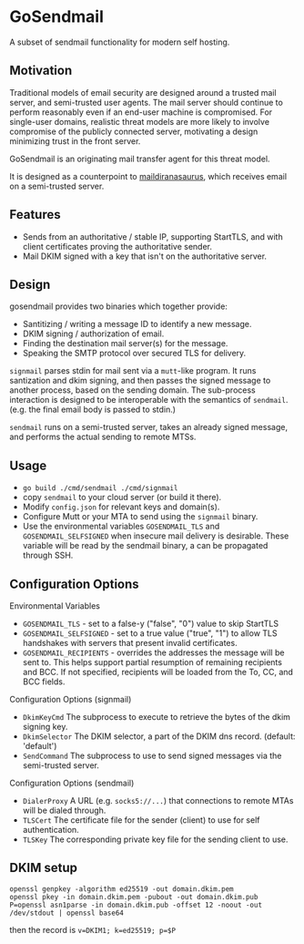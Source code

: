 GoSendmail
===

A subset of sendmail functionality for modern self hosting.

Motivation
---

Traditional models of email security are designed around a
trusted mail server, and semi-trusted user agents. The mail server should
continue to perform reasonably even if an end-user machine is compromised.
For single-user domains, realistic threat models are more likely to
involve compromise of the publicly connected server, motivating a design
minimizing trust in the front server.

GoSendmail is an originating mail transfer agent for this threat model.

It is designed as a counterpoint to
[maildiranasaurus](https://github.com/flashmob/maildiranasaurus), which
receives email on a semi-trusted server.

Features
---

* Sends from an authoritative / stable IP, supporting StartTLS, and with
client certificates proving the authoritative sender.
* Mail DKIM signed with a key that isn't on the authoritative server.

Design
---
gosendmail provides two binaries which together provide:

* Santitizing / writing a message ID to identify a new message.
* DKIM signing / authorization of email.
* Finding the destination mail server(s) for the message.
* Speaking the SMTP protocol over secured TLS for delivery.

`signmail` parses stdin for mail sent via a `mutt`-like program.
It runs santization and dkim signing, and then passes the signed message
to another process, based on the sending domain. The sub-process
interaction is designed to be interoperable with the semantics of
`sendmail`. (e.g. the final email body is passed to stdin.)

`sendmail` runs on a semi-trusted server, takes an already signed message,
and performs the actual sending to remote MTSs.

Usage
---

* `go build ./cmd/sendmail ./cmd/signmail`
* copy `sendmail` to your cloud server (or build it there).
* Modify `config.json` for relevant keys and domain(s).
* Configure Mutt or your MTA to send using the `signmail` binary.
* Use the environmental variables `GOSENDMAIL_TLS` and `GOSENDMAIL_SELFSIGNED`
  when insecure mail delivery is desirable. These variable will be read by
  the sendmail binary, a can be propagated through SSH.

Configuration Options
---

Environmental Variables

* `GOSENDMAIL_TLS` - set to a false-y ("false", "0") value to skip StartTLS
* `GOSENDMAIL_SELFSIGNED` - set to a true value ("true", "1") to allow
   TLS handshakes with servers that present invalid certificates.
* `GOSENDMAIL_RECIPIENTS` - overrides the addresses the message will be sent
   to. This helps support partial resumption of remaining recipients and BCC.
   If not specified, recipients will be loaded from the To, CC, and BCC fields.

Configuration Options (signmail)

* `DkimKeyCmd` The subprocess to execute to retrieve the bytes of the dkim signing key.
* `DkimSelector` The DKIM selector, a part of the DKIM dns record. (default: 'default')
* `SendCommand` The subprocess to use to send signed messages via the semi-trusted server.

Configuration Options (sendmail)

* `DialerProxy` A URL (e.g. `socks5://...`) that connections to remote MTAs will be
   dialed through.
* `TLSCert` The certificate file for the sender (client) to use for self authentication.
* `TLSKey` The corresponding private key file for the sending client to use.

DKIM setup
---

```
openssl genpkey -algorithm ed25519 -out domain.dkim.pem
openssl pkey -in domain.dkim.pem -pubout -out domain.dkim.pub
P=openssl asn1parse -in domain.dkim.pub -offset 12 -noout -out /dev/stdout | openssl base64
```
then the record is `v=DKIM1; k=ed25519; p=$P`